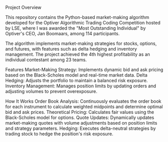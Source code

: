Project Overview

This repository contains the Python-based market-making algorithm developed for the Optiver Algorithmic Trading Coding Competition hosted by LSE, where I was awarded the "Most Outstanding Individual" by Optiver's CEO, Jan Boomaars, among 114 participants.

The algorithm implements market-making strategies for stocks, options, and futures, with features such as delta hedging and inventory management. The project achieved the 4th highest profitability as an individual contestant among 23 teams.

Features
Market-Making Strategy: Implements dynamic bid and ask pricing based on the Black-Scholes model and real-time market data.
Delta Hedging: Adjusts the portfolio to maintain a balanced risk exposure.
Inventory Management: Manages position limits by updating orders and adjusting volumes to prevent overexposure.

How It Works
Order Book Analysis: Continuously evaluates the order book for each instrument to calculate weighted midpoints and determine optimal bid and ask prices.
Theoretical Pricing: Calculates fair values using the Black-Scholes model for options.
Quote Updates: Dynamically updates market-making quotes with volume adjustments based on position limits and strategy parameters.
Hedging: Executes delta-neutral strategies by trading stock to hedge the position's risk exposure.
